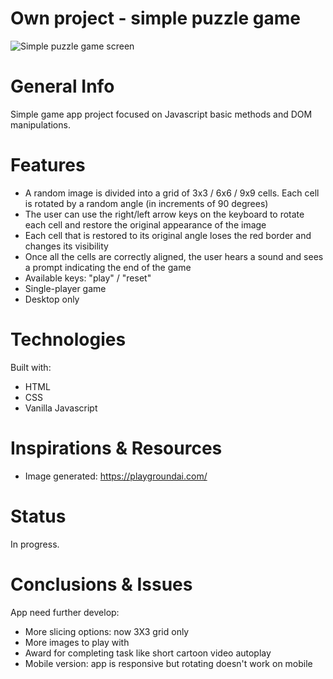 # Own project - simple puzzle game

![Simple puzzle game screen](/Puzzle%20flow.gif)

# General Info

Simple game app project focused on Javascript basic methods and DOM manipulations.

# Features

- A random image is divided into a grid of 3x3 / 6x6 / 9x9 cells. Each cell is rotated by a random angle (in increments of 90 degrees)
- The user can use the right/left arrow keys on the keyboard to rotate each cell and restore the original appearance of the image
- Each cell that is restored to its original angle loses the red border and changes its visibility
- Once all the cells are correctly aligned, the user hears a sound and sees a prompt indicating the end of the game
- Available keys: "play" / "reset"
- Single-player game
- Desktop only

# Technologies

Built with:

- HTML
- CSS
- Vanilla Javascript

# Inspirations & Resources

- Image generated: https://playgroundai.com/

# Status

In progress.

# Conclusions & Issues

App need further develop:

- More slicing options: now 3X3 grid only
- More images to play with
- Award for completing task like short cartoon video autoplay
- Mobile version: app is responsive but rotating doesn't work on mobile
